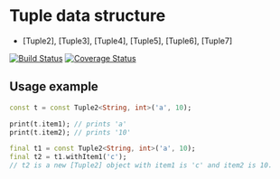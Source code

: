 # Tuple data structure

- [Tuple2], [Tuple3], [Tuple4], [Tuple5], [Tuple6], [Tuple7]

[![Build Status](https://travis-ci.org/kseo/tuple.svg)](https://travis-ci.org/kseo/tuple)
[![Coverage Status](https://coveralls.io/repos/kseo/tuple/badge.svg?branch=master&service=github)](https://coveralls.io/github/kseo/tuple?branch=master)

## Usage example

```dart
const t = const Tuple2<String, int>('a', 10);

print(t.item1); // prints 'a'
print(t.item2); // prints '10'
```

```dart
final t1 = const Tuple2<String, int>('a', 10);
final t2 = t1.withItem1('c');
// t2 is a new [Tuple2] object with item1 is 'c' and item2 is 10.
```
